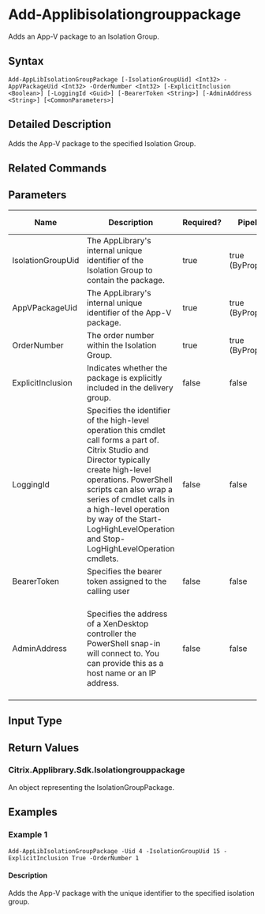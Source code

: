 ﻿
# Add-Applibisolationgrouppackage
Adds an App-V package to an Isolation Group.
## Syntax
```
Add-AppLibIsolationGroupPackage [-IsolationGroupUid] <Int32> -AppVPackageUid <Int32> -OrderNumber <Int32> [-ExplicitInclusion <Boolean>] [-LoggingId <Guid>] [-BearerToken <String>] [-AdminAddress <String>] [<CommonParameters>]
```
## Detailed Description
Adds the App-V package to the specified Isolation Group.


## Related Commands

## Parameters
| Name   | Description | Required? | Pipeline Input | Default Value |
| --- | --- | --- | --- | --- |
| IsolationGroupUid | The AppLibrary's internal unique identifier of the Isolation Group to contain the package. | true | true (ByPropertyName) |  |
| AppVPackageUid | The AppLibrary's internal unique identifier of the App-V package. | true | true (ByPropertyName) |  |
| OrderNumber | The order number within the Isolation Group. | true | true (ByPropertyName) |  |
| ExplicitInclusion | Indicates whether the package is explicitly included in the delivery group. | false | false |  |
| LoggingId | Specifies the identifier of the high-level operation this cmdlet call forms a part of. Citrix Studio and Director typically create high-level operations. PowerShell scripts can also wrap a series of cmdlet calls in a high-level operation by way of the Start-LogHighLevelOperation and Stop-LogHighLevelOperation cmdlets. | false | false |  |
| BearerToken | Specifies the bearer token assigned to the calling user | false | false |  |
| AdminAddress | Specifies the address of a XenDesktop controller the PowerShell snap-in will connect to. You can provide this as a host name or an IP address. | false | false | Localhost. Once a value is provided by any cmdlet, this value becomes the default. |

## Input Type

### 

## Return Values

### Citrix.Applibrary.Sdk.Isolationgrouppackage
An object representing the IsolationGroupPackage.
## Examples

### Example 1
```
Add-AppLibIsolationGroupPackage -Uid 4 -IsolationGroupUid 15 -ExplicitInclusion True -OrderNumber 1
```
#### Description
Adds the App-V package with the unique identifier to the specified isolation group.
